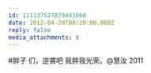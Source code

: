 ```yaml
---
id: 111137527879443060
date: 2012-04-29T00:20:00.000Z
reply: false
media_attachments: 0
---
```


#胖子 们，逆袭吧 我胖我光荣。@慧汝 2011 ​​​​

